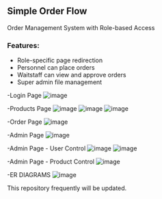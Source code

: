## Simple Order Flow

Order Management System with Role-based Access

### Features:
- Role-specific page redirection
- Personnel can place orders
- Waitstaff can view and approve orders
- Super admin file management


-Login Page
![image](https://github.com/cngzhn06/Simple-Order-Flow--ReactJS-NodeJS/assets/95685025/f8469b5a-7442-4a76-9110-fb71d262a0b3)

-Products Page
![image](https://github.com/cngzhn06/Simple-Order-Flow--ReactJS-NodeJS/assets/95685025/dbe5bcfb-04bf-49d9-ad4a-f94fbb8a85a0)
![image](https://github.com/cngzhn06/Simple-Order-Flow--ReactJS-NodeJS/assets/95685025/1e6c4f48-0de5-4681-8271-100a2e8ce3c0)
![image](https://github.com/cngzhn06/Simple-Order-Flow--ReactJS-NodeJS/assets/95685025/4f3b9b3d-0f92-4fd6-98cc-6085a487d89c)

-Order Page
![image](https://github.com/cngzhn06/Simple-Order-Flow--ReactJS-NodeJS/assets/95685025/b1323111-3deb-48a8-9322-5dfc8ac37e24)

-Admin Page
![image](https://github.com/cngzhn06/Simple-Order-Flow--ReactJS-NodeJS/assets/95685025/08933918-9ab4-47c2-a073-7397e4b36321)

-Admin Page - User Control
![image](https://github.com/cngzhn06/Simple-Order-Flow--ReactJS-NodeJS/assets/95685025/f0f8105d-f94d-4838-9efe-a5599f8025b0)
![image](https://github.com/cngzhn06/Simple-Order-Flow--ReactJS-NodeJS/assets/95685025/5046a2aa-0c39-41b6-9897-6b03171d79c7)

-Admin Page - Product Control
![image](https://github.com/cngzhn06/Simple-Order-Flow--ReactJS-NodeJS/assets/95685025/487912fc-bd1e-4866-ae5c-dec05d653c40)


-ER DIAGRAMS
![image](https://github.com/cngzhn06/Simple-Order-Flow--ReactJS-NodeJS/assets/95685025/6d8a9f5c-5deb-4ac6-b23c-4e63b73dd74b)



This repository frequently will be updated.
